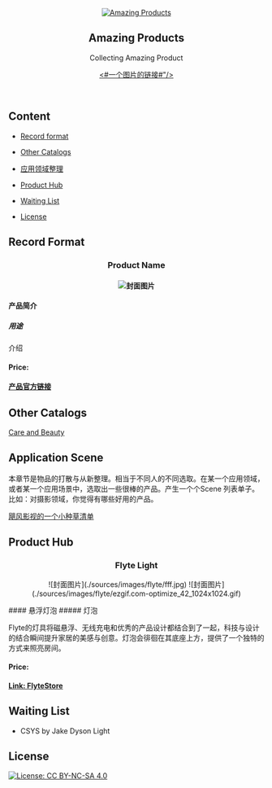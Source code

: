 <p align="center">
  <a href="https://github.com/Joevonlong/amazingproducts#product">
    <img src="#一个图片的地址链接# " alt="Amazing Products" width="96" height="96">
  </a>
  <h2 align="center">Amazing Products</h2>
  <p align="center">Collecting Amazing Product</p>
  <p align="center">
		<a href="https://github.com/Joevonlong/amazingproducts#product"><#一个图片的链接#"/></a>

  </p>
  <br>
</p>



## Content

- [Record format](#recordformat)
- [Other Catalogs](#othercatalogs)
- [应用领域整理](#scene)
- [Product Hub](#producthub)
- [Waiting List](#waitinglist)

- [License](#license)


## <h2 id="recordformat"> Record Format </h2>

### <p align="center"> Product Name </p>
#### <p align="center"> ![封面图片](Link) </p>
#### 产品简介
##### 用途

介绍

#### Price: 
#### [产品官方链接](Link)

## <h2 id="othercatalogs"> Other Catalogs </h2>
[Care and Beauty](./othercatalogs/care_and_beauty.md)

## <h2 id="scene"> Application Scene </h2>
本章节是物品的打散与从新整理。相当于不同人的不同选取。在某一个应用领域，或者某一个应用场景中，选取出一些很棒的产品。产生一个个Scene 列表单子。比如：对摄影领域，你觉得有哪些好用的产品。

[飓风影视的一个小种草清单](https://www.youtube.com/watch?v=0r7HNUfZZO0)



## <h2 id="producthub"> Product Hub </h2>

### <p align="center"> Flyte Light </p>
<p align="center">
   	![封面图片](./sources/images/flyte/fff.jpg)
   	![封面图片](./sources/images/flyte/ezgif.com-optimize_42_1024x1024.gif)
</p>
#### 悬浮灯泡
##### 灯泡

Flyte的灯具将磁悬浮、无线充电和优秀的产品设计都结合到了一起，科技与设计的结合瞬间提升家居的美感与创意。灯泡会徘徊在其底座上方，提供了一个独特的方式来照亮房间。

#### Price: 
#### [Link: FlyteStore](https://flytestore.com/)




## <h2 id="waitinglist"> Waiting List </h2>
- CSYS by Jake Dyson Light


## <h2 id="license"> License </h2>

[![License: CC BY-NC-SA 4.0](https://img.shields.io/badge/License-CC%20BY--NC--SA%204.0-lightgrey.svg)](https://creativecommons.org/licenses/by-nc-sa/4.0/)

